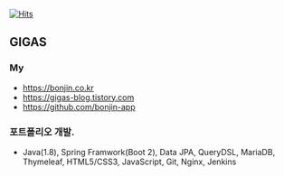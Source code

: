 [![Hits](https://hits.seeyoufarm.com/api/count/incr/badge.svg?url=https%3A%2F%2Fgithub.com%2Fbonjin-app&count_bg=%2379C83D&title_bg=%23555555&icon=&icon_color=%23E7E7E7&title=hits&edge_flat=false)](https://hits.seeyoufarm.com)

## GIGAS

### My
* https://bonjin.co.kr
* https://gigas-blog.tistory.com
* https://github.com/bonjin-app

### 포트폴리오 개발.
- Java(1.8), Spring Framwork(Boot 2), Data JPA, QueryDSL, MariaDB, Thymeleaf, HTML5/CSS3, JavaScript, Git, Nginx, Jenkins
